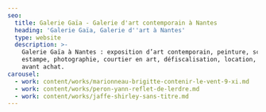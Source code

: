```yaml
---
seo:
  title: Galerie Gaïa - Galerie d'art contemporain à Nantes
  heading: 'Galerie Gaïa, Galerie d''art à Nantes'
  type: website
  description: >-
    Galerie Gaïa à Nantes : exposition d’art contemporain, peinture, sculpture,
    estampe, photographie, courtier en art, défiscalisation, location, prêt
    avant achat.
carousel:
  - work: content/works/marionneau-brigitte-contenir-le-vent-9-xi.md
  - work: content/works/peron-yann-reflet-de-lerdre.md
  - work: content/works/jaffe-shirley-sans-titre.md
---
```









